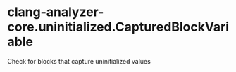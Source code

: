 # clang-analyzer-core.uninitialized.CapturedBlockVariable

Check for blocks that capture uninitialized values

